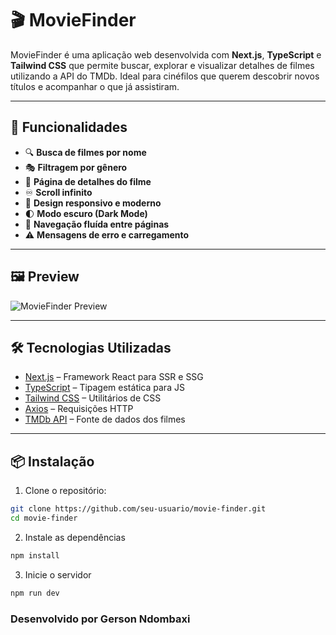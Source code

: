 # 🎬 MovieFinder

MovieFinder é uma aplicação web desenvolvida com **Next.js**, **TypeScript** e **Tailwind CSS** que permite buscar, explorar e visualizar detalhes de filmes utilizando a API do TMDb. Ideal para cinéfilos que querem descobrir novos títulos e acompanhar o que já assistiram.

---

## 🚀 Funcionalidades

- 🔍 **Busca de filmes por nome**
- 🎭 **Filtragem por gênero**
- 📃 **Página de detalhes do filme**
- ♾️ **Scroll infinito**
- 🎨 **Design responsivo e moderno**
- 🌓 **Modo escuro (Dark Mode)**
- 🧭 **Navegação fluída entre páginas**
- ⚠️ **Mensagens de erro e carregamento**

---

## 🖼️ Preview

![MovieFinder Preview](./public/preview.png)

---

## 🛠️ Tecnologias Utilizadas

- [Next.js](https://nextjs.org/) – Framework React para SSR e SSG
- [TypeScript](https://www.typescriptlang.org/) – Tipagem estática para JS
- [Tailwind CSS](https://tailwindcss.com/) – Utilitários de CSS
- [Axios](https://axios-http.com/) – Requisições HTTP
- [TMDb API](https://www.themoviedb.org/documentation/api) – Fonte de dados dos filmes

---

## 📦 Instalação

1. Clone o repositório:

```bash
git clone https://github.com/seu-usuario/movie-finder.git
cd movie-finder
```
2. Instale as dependências

```bash
npm install
```
3. Inicie o servidor

```bash
npm run dev
```

### Desenvolvido por Gerson Ndombaxi

